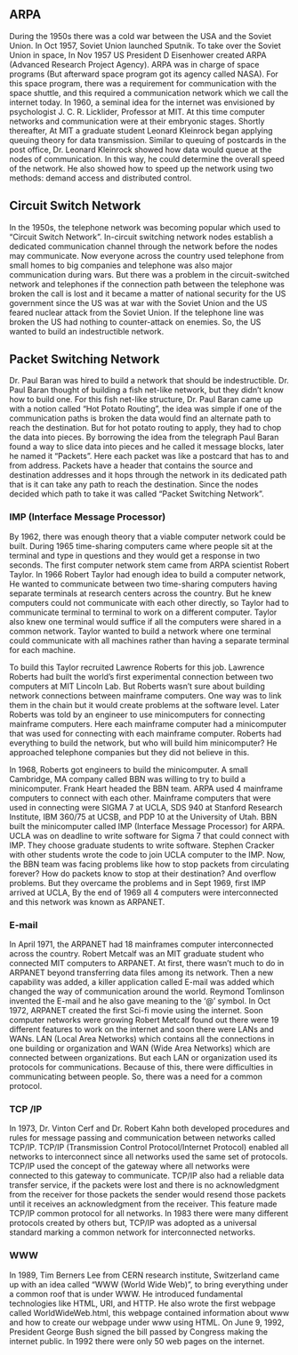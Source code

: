 ## ARPA
During the 1950s there was a cold war between the USA and the Soviet Union. In Oct 1957, Soviet Union launched Sputnik. To take over the Soviet Union in space, In Nov 1957 US President D Eisenhower created ARPA (Advanced Research Project Agency). ARPA was in charge of space programs (But afterward space program got its agency called NASA). For this space program, there was a requirement for communication with the space shuttle, and this required a communication network which we call the internet today. In 1960, a seminal idea for the internet was envisioned by psychologist   J. C. R. Licklider, Professor at MIT. At this time computer networks and communication were at their embryonic stages. Shortly thereafter, At MIT a graduate student Leonard Kleinrock began applying queuing theory for data transmission. Similar to queuing of postcards in the post office, Dr. Leonard Kleinrock showed how data would queue at the nodes of communication. In this way, he could determine the overall speed of the network. He also showed how to speed up the network using two methods: demand access and distributed control.
## Circuit Switch Network
In the 1950s, the telephone network was becoming popular which used to “Circuit Switch Network”. In-circuit switching network nodes establish a dedicated communication channel through the network before the nodes may communicate. Now everyone across the country used telephone from small homes to big companies and telephone was also major communication during wars. But there was a problem in the circuit-switched network and telephones if the connection path between the telephone was broken the call is lost and it became a matter of national security for the US government since the US was at war with the Soviet Union and the US feared nuclear attack from the Soviet Union. If the telephone line was broken the US had nothing to counter-attack on enemies. So, the US wanted to build an indestructible network. 
## Packet Switching Network
Dr. Paul Baran was hired to build a network that should be indestructible. Dr. Paul Baran thought of building a fish net-like network, but they didn’t know how to build one. For this fish net-like structure, Dr. Paul Baran came up with a notion called “Hot Potato Routing”, the idea was simple if one of the communication paths is broken the data would find an alternate path to reach the destination. But for hot potato routing to apply, they had to chop the data into pieces. By borrowing the idea from the telegraph Paul Baran found a way to slice data into pieces and he called it message blocks, later he named it “Packets”. Here each packet was like a postcard that has to and from address. Packets have a header that contains the source and destination addresses and it hops through the network in its dedicated path that is it can take any path to reach the destination. Since the nodes decided which path to take it was called “Packet Switching Network”.

### IMP (Interface Message Processor)
<P>By 1962, there was enough theory that a viable computer network could be built. During 1965 time-sharing computers came where people sit at the terminal and type in questions and they would get a response in two seconds. The first computer network stem came from ARPA scientist Robert Taylor. In 1966 Robert Taylor had enough idea to build a computer network, He wanted to communicate between two time-sharing computers having separate terminals at research centers across the country. But he knew computers could not communicate with each other directly, so Taylor had to communicate terminal to terminal to work on a different computer. Taylor also knew one terminal would suffice if all the computers were shared in a common network. Taylor wanted to build a network where one terminal could communicate with all machines rather than having a separate terminal for each machine.</P>
<P>To build this Taylor recruited Lawrence Roberts for this job. Lawrence Roberts had built the world’s first experimental connection between two computers at MIT Lincoln Lab. But Roberts wasn’t sure about building network connections between mainframe computers. One way was to link them in the chain but it would create problems at the software level. Later Roberts was told by an engineer to use minicomputers for connecting mainframe computers. Here each mainframe computer had a minicomputer that was used for connecting with each mainframe computer. Roberts had everything to build the network, but who will build him minicomputer? He approached telephone companies but they did not believe in this. </P>
  <P>In 1968, Roberts got engineers to build the minicomputer. A small Cambridge, MA company called BBN was willing to try to build a minicomputer. Frank Heart headed the BBN team. ARPA used 4 mainframe computers to connect with each other. Mainframe computers that were used in connecting were SIGMA 7 at UCLA, SDS 940 at Stanford Research Institute, IBM 360/75 at UCSB, and PDP 10 at the University of Utah. BBN built the minicomputer called IMP (Interface Message Processor) for ARPA. UCLA was on deadline to write software for Sigma 7 that could connect with IMP. They choose graduate students to write software. Stephen Cracker with other students wrote the code to join UCLA computer to the IMP. Now, the BBN team was facing problems like how to stop packets from circulating forever? How do packets know to stop at their destination? And overflow problems. But they overcame the problems and in Sept 1969, first IMP arrived at UCLA, By the end of 1969 all 4 computers were interconnected and this network was known as ARPANET.</P>
 <h3>E-mail</h3>
 <p>In April 1971, the ARPANET had 18 mainframes computer interconnected across the country. Robert Metcalf was an MIT graduate student who connected MIT computers to ARPANET. At first, there wasn’t much to do in ARPANET beyond transferring data files among its network. Then a new capability was added, a killer application called E-mail was added which changed the way of communication around the world. Reymond Tomlinson invented the E-mail and he also gave meaning to the ‘@’ symbol. In Oct 1972, ARPANET created the first Sci-fi movie using the internet. Soon computer networks were growing Robert Metcalf found out there were 19 different features to work on the internet and soon there were LANs and WANs. LAN (Local Area Networks) which contains all the connections in one building or organization and WAN (Wide Area Networks) which are connected between organizations. But each LAN or organization used its protocols for communications. Because of this, there were difficulties in communicating between people. So, there was a need for a common protocol.</p>
 <h3> TCP /IP</h3>
  In 1973, Dr. Vinton Cerf and Dr. Robert Kahn both developed procedures and rules for message passing and communication between networks called TCP/IP. TCP/IP (Transmission Control Protocol/Internet Protocol) enabled all networks to interconnect since all networks used the same set of protocols. TCP/IP used the concept of the gateway where all networks were connected to this gateway to communicate. TCP/IP also had a reliable data transfer service, if the packets were lost and there is no acknowledgment from the receiver for those packets the sender would resend those packets until it receives an acknowledgment from the receiver. This feature made TCP/IP common protocol for all networks. In 1983 there were many different protocols created by others but, TCP/IP was adopted as a universal standard marking a common network for interconnected networks.
  <h3> WWW </h3>
   In 1989, Tim Berners Lee from CERN research institute, Switzerland came up with an idea called “WWW (World Wide Web)”, to bring everything under a common roof that is under WWW. He introduced fundamental technologies like HTML, URI, and HTTP. He also wrote the first webpage called WorldWideWeb.html, this webpage contained information about www and how to create our webpage under www using HTML. On June 9, 1992, President George Bush signed the bill passed by Congress making the internet public. In 1992 there were only 50 web pages on the internet.
